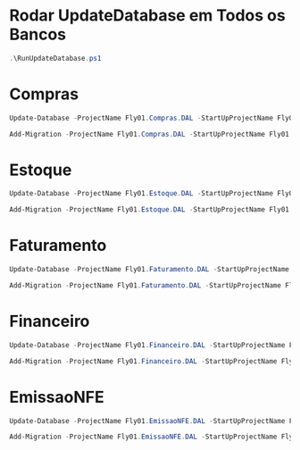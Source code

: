# Rodar UpdateDatabase em Todos os Bancos

```PowerShell
.\RunUpdateDatabase.ps1
```

# Compras

```PowerShell
Update-Database -ProjectName Fly01.Compras.DAL -StartUpProjectName Fly01.Compras.API -ConfigurationTypeName Fly01.Compras.DAL.Migrations.Configuration -Verbose
```

```PowerShell
Add-Migration -ProjectName Fly01.Compras.DAL -StartUpProjectName Fly01.Compras.API -ConfigurationTypeName Fly01.Compras.DAL.Migrations.Configuration -Name MigrationName
```

# Estoque

```PowerShell
Update-Database -ProjectName Fly01.Estoque.DAL -StartUpProjectName Fly01.Estoque.API -ConfigurationTypeName Fly01.Estoque.DAL.Migrations.Configuration -Verbose
```

```PowerShell
Add-Migration -ProjectName Fly01.Estoque.DAL -StartUpProjectName Fly01.Estoque.API -ConfigurationTypeName Fly01.Estoque.DAL.Migrations.Configuration -Name MigrationName
```

# Faturamento

```PowerShell
Update-Database -ProjectName Fly01.Faturamento.DAL -StartUpProjectName Fly01.Faturamento.API -ConfigurationTypeName Fly01.Faturamento.DAL.Migrations.Configuration -Verbose
```

```PowerShell
Add-Migration -ProjectName Fly01.Faturamento.DAL -StartUpProjectName Fly01.Faturamento.API -ConfigurationTypeName Fly01.Faturamento.DAL.Migrations.Configuration -Name MigrationName
```

# Financeiro

```PowerShell
Update-Database -ProjectName Fly01.Financeiro.DAL -StartUpProjectName Fly01.Financeiro.API -ConfigurationTypeName Fly01.Financeiro.DAL.Migrations.Configuration -Verbose
```

```PowerShell
Add-Migration -ProjectName Fly01.Financeiro.DAL -StartUpProjectName Fly01.Financeiro.API -ConfigurationTypeName Fly01.Financeiro.DAL.Migrations.Configuration -Name MigrationName
```

# EmissaoNFE

```PowerShell
Update-Database -ProjectName Fly01.EmissaoNFE.DAL -StartUpProjectName Fly01.EmissaoNFE.API -ConfigurationTypeName Fly01.EmissaoNFE.DAL.Migrations.Configuration -Verbose
```

```PowerShell
Add-Migration -ProjectName Fly01.EmissaoNFE.DAL -StartUpProjectName Fly01.EmissaoNFE.API -ConfigurationTypeName Fly01.EmissaoNFE.DAL.Migrations.Configuration -Name MigrationName
```